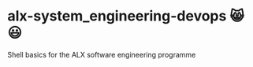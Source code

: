 # alx-system_engineering-devops 😸:smiley:
 Shell basics for the ALX software engineering programme 
